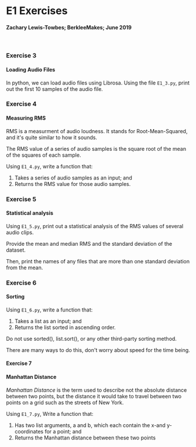 # E1 Exercises
#### Zachary Lewis-Towbes; BerkleeMakes; June 2019

<br/>

### Exercise 3
#### Loading Audio Files

In python, we can load audio files using Librosa. Using the file `E1_3.py`, print out the first 10 samples of the audio file.


### Exercise 4
#### Measuring RMS

RMS is a measurment of audio loudness. It stands for Root-Mean-Squared, and it's quite similar to how it sounds. 

The RMS value of a series of audio samples is the square root of the mean of the squares of each sample. 

Using `E1_4.py`, write a function that:

1. Takes a series of audio samples as an input; and
2. Returns the RMS value for those audio samples.


### Exercise 5 
#### Statistical analysis

Using `E1_5.py`, print out a statistical analysis of the RMS values of several audio clips. 

Provide the mean and median RMS and the standard deviation of the dataset.

Then, print the names of any files that are more than one standard deviation from the mean. 



### Exercise 6
#### Sorting

Using `E1_6.py`, write a function that:

1. Takes a list as an input; and
2. Returns the list sorted in ascending order. 

Do not use sorted(), list.sort(), or any other third-party sorting method. 

There are many ways to do this, don't worry about speed for the time being.



#### Exercise 7
#### Manhattan Distance

*Manhattan Distance* is the term used to describe not the absolute distance between two points, but the distance it would take to travel between two points on a grid such as the streets of New York.

Using `E1_7.py`, Write a function that:

1. Has two list arguments, a and b, which each contain the x-and y- coordinates for a point; and
2. Returns the Manhattan distance between these two points



